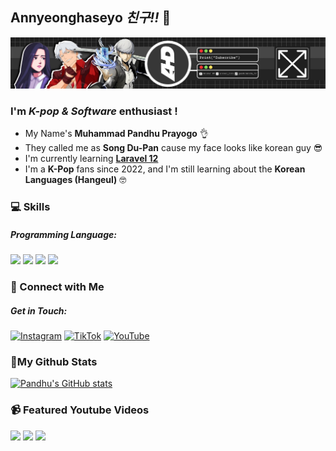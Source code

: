 ## Annyeonghaseyo _친구!!_ 👋

![PandhuPrayogo](img/banner.jpg)

### I'm _K-pop & Software_ enthusiast !

- My Name's **Muhammad Pandhu Prayogo** 👌
- They called me as **Song Du-Pan** cause my face looks like korean guy 😎
- I'm currently learning [**Laravel 12**](https://laravel.com/)
- I'm a **K-Pop** fans since 2022, and I'm still learning about the **Korean Languages (Hangeul)** 🤓

### 💻 Skills

##### Programming Language:

<img src="https://img.shields.io/badge/Python-FFD43B?style=for-the-badge&logo=python&logoColor=blue" /> <img src="https://img.shields.io/badge/HTML5-E34F26?style=for-the-badge&logo=html5&logoColor=white"/> <img src="https://img.shields.io/badge/CSS3-1572B6?style=for-the-badge&logo=css3&logoColor=white"/> <img src="https://img.shields.io/badge/JavaScript-323330?style=for-the-badge&logo=javascript&logoColor=F7DF1E" />

### 📱 Connect with Me

##### Get in Touch:

[![Instagram](https://img.shields.io/badge/Instagram-E4405F?style=for-the-badge&logo=instagram&logoColor=white)](https://www.instagram.com/luveriaaa._)
[![TikTok](https://img.shields.io/badge/TikTok-000000?style=for-the-badge&logo=tiktok&logoColor=white)](https://www.tiktok.com/@panduimnida_tv)
[![YouTube](https://img.shields.io/badge/YouTube-FF0000?style=for-the-badge&logo=youtube&logoColor=white)](https://www.youtube.com/@AluverHD)

### 🚩My Github Stats

[![Pandhu's GitHub stats](https://github-readme-stats.vercel.app/api?username=PandhuPrayogo)](https://github.com/anuraghazra/github-readme-stats)

### 📹 Featured Youtube Videos

<p>
  <a href="https://youtu.be/fbRnLWiBYp0"><img src="https://img.youtube.com/vi/fbRnLWiBYp0/hqdefault.jpg" width="300" /></a>
  <a href="https://youtu.be/qUUWif4Ed1o"><img src="https://img.youtube.com/vi/qUUWif4Ed1o/hqdefault.jpg" width="300" /></a>
  <a href="https://youtu.be/yVjfQVmivJ0"><img src="https://img.youtube.com/vi/yVjfQVmivJ0/hqdefault.jpg" width="300" /></a>
</p>
